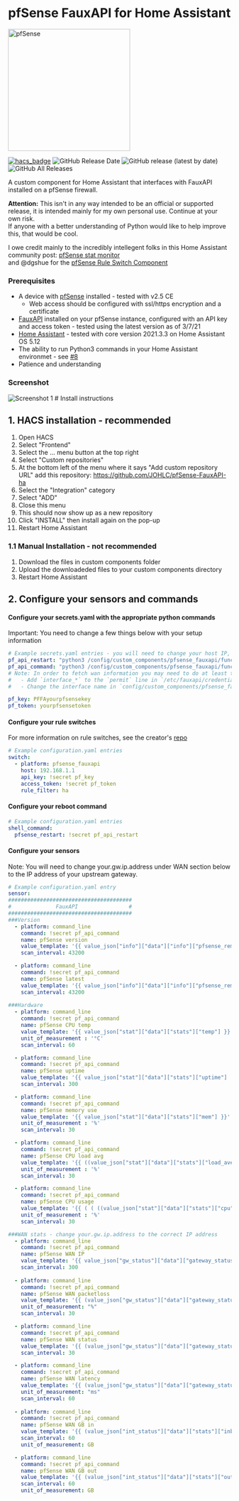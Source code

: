 # pfSense FauxAPI for Home Assistant
<img src="https://raw.githubusercontent.com/home-assistant/brands/master/custom_integrations/pfsense_gateways/logo.png" alt="pfSense" width="275">  

[![hacs_badge](https://img.shields.io/badge/HACS-Custom-orange.svg)](https://github.com/custom-components/hacs)
<img alt="GitHub Release Date" src="https://img.shields.io/github/release-date/johlc/pfSense-FauxAPI-ha"> ![GitHub release (latest by date)](https://img.shields.io/github/v/release/johlc/pfSense-FauxAPI-ha?label=Version&style=flat-square&labelColor=2ea9f4&color=1473ae)
![GitHub All Releases](https://img.shields.io/github/downloads/johlc/pfSense-FauxAPI-ha/total?&label=Total%20Downloads&style=flat-square&labelColor=2ea9f4&color=1473ae) 

A custom component for Home Assistant that interfaces with FauxAPI installed on a pfSense firewall.

**Attention:** This isn't in any way intended to be an official or supported release, it is intended mainly for my own personal use. Continue at your own risk.  
If anyone with a better understanding of Python would like to help improve this, that would be cool. 

I owe credit mainly to the incredibly intellegent folks in this Home Assistant community post: [pfSense stat monitor](https://community.home-assistant.io/t/pfsense-stat-monitor/61070)  
and @dgshue for the [pfSense Rule Switch Component](https://github.com/dgshue/home-assistant-custom-components#pfsense_rule)

### Prerequisites
 - A device with [pfSense](https://www.pfsense.org/) installed - tested with v2.5 CE
   - Web access should be configured with ssl/https encryption and a certificate
 - [FauxAPI](https://github.com/ndejong/pfsense_fauxapi) installed on your pfSense instance, configured with an API key and access token - tested using the latest version as of 3/7/21
 - [Home Assistant](https://www.home-assistant.io/) - tested with core version 2021.3.3 on Home Assistant OS 5.12
 - The ability to run Python3 commands in your Home Assistant environmet - see [#8](https://github.com/JOHLC/pfSense-FauxAPI-ha/issues/8)
 - Patience and understanding 
 
### Screenshot
<img src="https://raw.githubusercontent.com/JOHLC/pfSense-FauxAPI-ha/main/images/sclatest.jpg" alt="Screenshot 1" >
# Install instructions

## 1. HACS installation - recommended<br /> 
1. Open HACS
2. Select "Frontend"
3. Select the ... menu button at the top right
4. Select "Custom repositories"
5. At the bottom left of the menu where it says "Add custom repository URL" add this repository: https://github.com/JOHLC/pfSense-FauxAPI-ha
6. Select the "Integration" category
7. Select "ADD"
8. Close this menu
9. This should now show up as a new repository
10. Click "INSTALL" then install again on the pop-up
11. Restart Home Assistant

### 1.1 Manual Installation - not recommended<br /> 
1. Download the files in custom components folder
2. Upload the downloadeded files to your custom components directory
3. Restart Home Assistant

## 2. Configure your sensors and commands<br /> 

#### Configure your secrets.yaml with the appropriate python commands
Important: You need to change a few things below with your setup information 
```yaml
# Example secrets.yaml entries - you will need to change your host IP, apikey, and accesstoken in each command below
pf_api_restart: "python3 /config/custom_components/pfsense_fauxapi/function-reboot.py 192.168.1.1 PFFAyourapikey youraccesstoken"
pf_api_command: "python3 /config/custom_components/pfsense_fauxapi/function-iterate.py 192.168.1.1 PFFAyourapikey youraccesstoken"
# Note: In order to fetch wan information you may need to do at least the following:
#   - Add `interface_*` to the `permit` line in `/etc/fauxapi/credentials.ini` in your pfSense instance
#   - Change the interface name in `config/custom_components/pfsense_fauxapi/function-iterate.py` if your pfSense wan interface is not `igb0` #e.g. interface = 'igb1' 

pf_key: PFFAyourpfsensekey
pf_token: yourpfsensetoken
```

#### Configure your rule switches
For more information on rule switches, see the creator's [repo](https://github.com/nagyrobi/home-assistant-custom-components-pfsense-ruleswitch)
```yaml
# Example configuration.yaml entries
switch:
  - platform: pfsense_fauxapi
    host: 192.168.1.1
    api_key: !secret pf_key
    access_token: !secret pf_token
    rule_filter: ha
```

#### Configure your reboot command
```yaml
# Example configuration.yaml entries
shell_command:
  pfsense_restart: !secret pf_api_restart
```

#### Configure your sensors
Note: You will need to change your.gw.ip.address under WAN section below to the IP address of your upstream gateway. 
```yaml
# Example configuration.yaml entry
sensor:
#######################################
#              FauxAPI                #
#######################################
###Version
  - platform: command_line
    command: !secret pf_api_command
    name: pfSense version
    value_template: '{{ value_json["info"]["data"]["info"]["pfsense_remote_version"]["installed_version"] }}'
    scan_interval: 43200

  - platform: command_line
    command: !secret pf_api_command
    name: pfSense latest
    value_template: '{{ value_json["info"]["data"]["info"]["pfsense_remote_version"]["version"] }}'
    scan_interval: 43200
    
###Hardware
  - platform: command_line
    command: !secret pf_api_command
    name: pfSense CPU temp
    value_template: '{{ value_json["stat"]["data"]["stats"]["temp"] }}'
    unit_of_measurement : '°C'
    scan_interval: 60

  - platform: command_line
    command: !secret pf_api_command
    name: pfSense uptime
    value_template: '{{ value_json["stat"]["data"]["stats"]["uptime"] | regex_replace(find=" days ",replace=":",ignorecase=True) | regex_replace(find=" day ",replace=":",ignorecase=True) | regex_replace(find=" hours ",replace=":",ignorecase=True) | regex_replace(find=" hour ",replace=":",ignorecase=True)| regex_replace(find=" Minutes ",replace=":",ignorecase=True) | regex_replace(find=" Minute ",replace=":",ignorecase=True) | regex_replace(find=" Seconds",replace="",ignorecase=True) | regex_replace(find=" Second",replace="",ignorecase=True) }}'
    scan_interval: 300

  - platform: command_line
    command: !secret pf_api_command
    name: pfSense memory use
    value_template: '{{ value_json["stat"]["data"]["stats"]["mem"] }}'
    unit_of_measurement : '%'
    scan_interval: 30

  - platform: command_line
    command: !secret pf_api_command
    name: pfSense CPU load avg
    value_template: '{{ ((value_json["stat"]["data"]["stats"]["load_average"][0] | float) * 100.0 / 2.0 ) | round(0) }}'
    unit_of_measurement : '%'
    scan_interval: 30

  - platform: command_line
    command: !secret pf_api_command
    name: pfSense CPU usage
    value_template: '{{ ( ( ((value_json["stat"]["data"]["stats"]["cpu"].split("|")[0] | float) / (value_json["stat"]["data"]["stats"]["cpu"].split("|")[1] | float)) - 1.0 ) * 100.0 ) | round(1) }}'
    unit_of_measurement : '%'
    scan_interval: 30

###WAN stats - change your.gw.ip.address to the correct IP address
  - platform: command_line
    command: !secret pf_api_command
    name: pfSense WAN IP
    value_template: '{{ value_json["gw_status"]["data"]["gateway_status"]["your.gw.ip.address"]["srcip"] }}'
    scan_interval: 300
    
  - platform: command_line
    command: !secret pf_api_command
    name: pfSense WAN packetloss
    value_template: '{{ (value_json["gw_status"]["data"]["gateway_status"]["your.gw.ip.address"]["loss"]) | regex_replace(find="%",replace="",ignorecase=True) }}'
    unit_of_measurement: "%"
    scan_interval: 30

  - platform: command_line
    command: !secret pf_api_command
    name: pfSense WAN status
    value_template: '{{ (value_json["gw_status"]["data"]["gateway_status"]["your.gw.ip.address"]["status"]) }}'
    scan_interval: 30

  - platform: command_line
    command: !secret pf_api_command
    name: pfSense WAN latency
    value_template: '{{ (value_json["gw_status"]["data"]["gateway_status"]["your.gw.ip.address"]["delay"]) | regex_replace(find="ms",replace="",ignorecase=True) }}' 
    unit_of_measurement: "ms"
    scan_interval: 60
    
  - platform: command_line
    command: !secret pf_api_command
    name: pfSense WAN GB in
    value_template: '{{ (value_json["int_status"]["data"]["stats"]["inbytes"] | float / 1000 / 1000 / 1000) | round(2)}}'
    scan_interval: 60
    unit_of_measurement: GB

  - platform: command_line
    command: !secret pf_api_command
    name: pfSense WAN GB out
    value_template: '{{ (value_json["int_status"]["data"]["stats"]["outbytes"] | float / 1000 / 1000 / 1000) | round(2)}}'
    scan_interval: 60
    unit_of_measurement: GB
